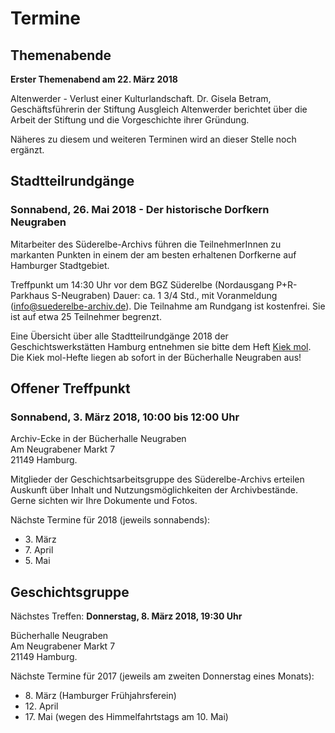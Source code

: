 # Termine

## Themenabende

**Erster Themenabend am 22. März 2018**

Altenwerder - Verlust einer Kulturlandschaft. Dr. Gisela Betram, Geschäftsführerin der Stiftung Ausgleich Altenwerder berichtet über die Arbeit der Stiftung und die Vorgeschichte ihrer Gründung. 

Näheres zu diesem und weiteren Terminen wird an dieser Stelle noch ergänzt.


## Stadtteilrundgänge

### Sonnabend, 26\. Mai 2018 - Der historische Dorfkern Neugraben

Mitarbeiter des Süderelbe-Archivs führen die TeilnehmerInnen zu markanten Punkten in einem der am besten erhaltenen Dorfkerne auf Hamburger Stadtgebiet.

Treffpunkt um 14:30 Uhr vor dem BGZ Süderelbe (Nordausgang P+R-Parkhaus S-Neugraben)
Dauer: ca. 1 3/4 Std., mit Voranmeldung (info@suederelbe-archiv.de). Die Teilnahme am Rundgang ist kostenfrei. Sie ist auf etwa 25 Teilnehmer begrenzt.



Eine Übersicht über alle Stadtteilrundgänge 2018 der Geschichtswerkstätten Hamburg entnehmen sie bitte dem Heft [Kiek mol](/img/Kiekmol_2017.pdf). Die Kiek mol-Hefte liegen ab sofort in der Bücherhalle Neugraben aus!

## Offener Treffpunkt

### Sonnabend, 3. März 2018, 10:00 bis 12:00 Uhr

Archiv-Ecke in der Bücherhalle Neugraben  
Am Neugrabener Markt 7  
21149 Hamburg.

Mitglieder der Geschichtsarbeitsgruppe des Süderelbe-Archivs erteilen Auskunft über
Inhalt und Nutzungsmöglichkeiten der Archivbestände. Gerne sichten wir
Ihre Dokumente und Fotos.

Nächste Termine für 2018 (jeweils sonnabends):

- 3\. März
- 7\. April 
- 5\. Mai

## Geschichtsgruppe

Nächstes Treffen: **Donnerstag, 8. März 2018, 19:30 Uhr**

Bücherhalle Neugraben  
Am Neugrabener Markt 7  
21149 Hamburg.

Nächste Termine für 2017 (jeweils am zweiten Donnerstag eines Monats):

- 8\. März (Hamburger Frühjahrsferein)
- 12\. April
- 17\. Mai (wegen des Himmelfahrtstags am 10. Mai)

